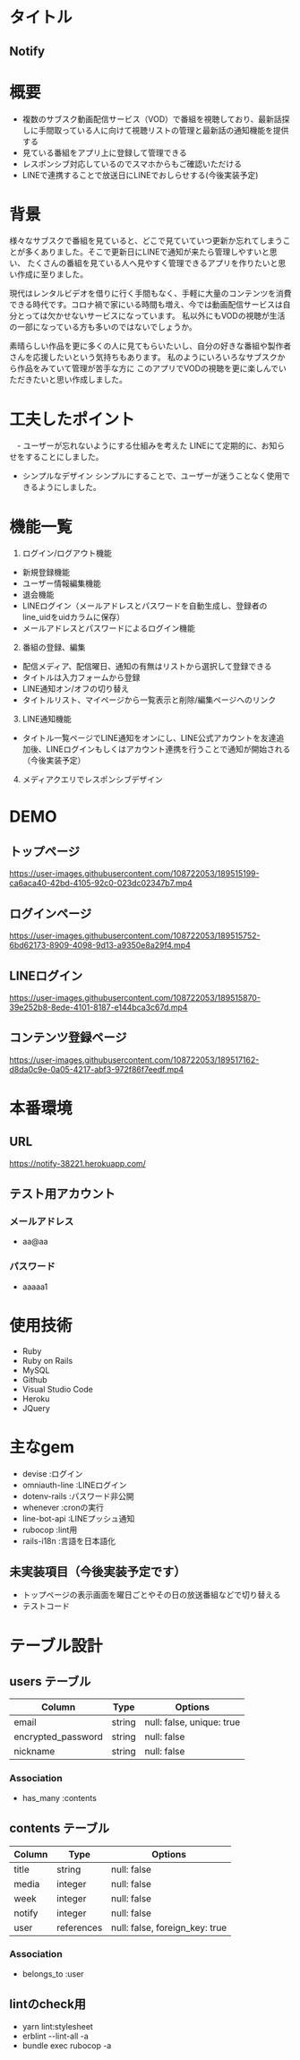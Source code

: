 # タイトル
## Notify

# 概要
- 複数のサブスク動画配信サービス（VOD）で番組を視聴しており、最新話探しに手間取っている人に向けて視聴リストの管理と最新話の通知機能を提供する
- 見ている番組をアプリ上に登録して管理できる
- レスポンシブ対応しているのでスマホからもご確認いただける
- LINEで連携することで放送日にLINEでおしらせする(今後実装予定)

# 背景
様々なサブスクで番組を見ていると、どこで見ていていつ更新か忘れてしまうことが多くありました。そこで更新日にLINEで通知が来たら管理しやすいと思い、
たくさんの番組を見ている人へ見やすく管理できるアプリを作りたいと思い作成に至りました。

現代はレンタルビデオを借りに行く手間もなく、手軽に大量のコンテンツを消費できる時代です。コロナ禍で家にいる時間も増え、今では動画配信サービスは自分とっては欠かせないサービスになっています。
私以外にもVODの視聴が生活の一部になっている方も多いのではないでしょうか。

素晴らしい作品を更に多くの人に見てもらいたいし、自分の好きな番組や製作者さんを応援したいという気持ちもあります。
私のようにいろいろなサブスクから作品をみていて管理が苦手な方に
このアプリでVODの視聴を更に楽しんでいただきたいと思い作成しました。

# 工夫したポイント
　- ユーザーが忘れないようにする仕組みを考えた
LINEにて定期的に、お知らせをすることにしました。
- シンプルなデザイン
シンプルにすることで、ユーザーが迷うことなく使用できるようにしました。

# 機能一覧
1. ログイン/ログアウト機能
- 新規登録機能
- ユーザー情報編集機能
- 退会機能
- LINEログイン（メールアドレスとパスワードを自動生成し、登録者のline_uidをuidカラムに保存）
- メールアドレスとパスワードによるログイン機能
2. 番組の登録、編集
- 配信メディア、配信曜日、通知の有無はリストから選択して登録できる
- タイトルは入力フォームから登録
- LINE通知オン/オフの切り替え
- タイトルリスト、マイページから一覧表示と削除/編集ページヘのリンク
3. LINE通知機能
- タイトル一覧ページでLINE通知をオンにし、LINE公式アカウントを友達追加後、LINEログインもしくはアカウント連携を行うことで通知が開始される（今後実装予定）
4. メディアクエリでレスポンシブデザイン

# DEMO
## トップページ
https://user-images.githubusercontent.com/108722053/189515199-ca6aca40-42bd-4105-92c0-023dc02347b7.mp4

## ログインページ
https://user-images.githubusercontent.com/108722053/189515752-6bd62173-8909-4098-9d13-a9350e8a29f4.mp4

## LINEログイン
https://user-images.githubusercontent.com/108722053/189515870-39e252b8-8ede-4101-8187-e144bca3c67d.mp4

## コンテンツ登録ページ
https://user-images.githubusercontent.com/108722053/189517162-d8da0c9e-0a05-4217-abf3-972f86f7eedf.mp4

# 本番環境
## URL
https://notify-38221.herokuapp.com/

## テスト用アカウント
### メールアドレス
- aa@aa
### パスワード
- aaaaa1

# 使用技術
- Ruby
- Ruby on Rails
- MySQL
- Github
- Visual Studio Code
- Heroku
- JQuery
# 主なgem
- devise :ログイン
- omniauth-line :LINEログイン
- dotenv-rails :パスワード非公開
- whenever :cronの実行
- line-bot-api :LINEプッシュ通知
- rubocop :lint用
- rails-i18n :言語を日本語化

## 未実装項目（今後実装予定です）
- トップページの表示画面を曜日ごとやその日の放送番組などで切り替える
- テストコード

# テーブル設計
## users テーブル
| Column                | Type    | Options                   |
| --------------------- | ------- | ------------------------- |
| email                 | string  | null: false, unique: true |
| encrypted_password    | string  | null: false               |
| nickname              | string  | null: false               |

### Association
- has_many :contents


## contents テーブル
| Column             | Type       | Options                        |
| ------------------ | ---------- | ------------------------------ |
| title              | string     | null: false                    |
| media              | integer    | null: false                    |
| week               | integer    | null: false                    |
| notify             | integer    | null: false                    |
| user               | references | null: false, foreign_key: true |

### Association
- belongs_to :user


## lintのcheck用
- yarn lint:stylesheet
- erblint --lint-all -a
- bundle exec rubocop -a
